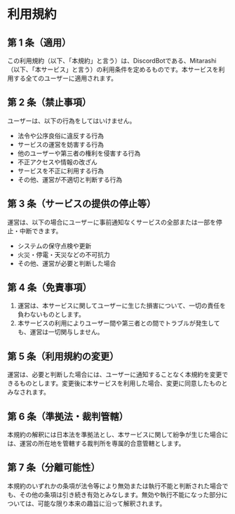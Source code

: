 # 利用規約

## 第 1 条（適用）

この利用規約（以下、「本規約」と言う）は、DiscordBotである、Mitarashi（以下、「本サービス」と言う）の利用条件を定めるものです。本サービスを利用する全てのユーザーに適用されます。

## 第 2 条（禁止事項）

ユーザーは、以下の行為をしてはいけません。

- 法令や公序良俗に違反する行為
- サービスの運営を妨害する行為
- 他のユーザーや第三者の権利を侵害する行為
- 不正アクセスや情報の改ざん
- サービスを不正に利用する行為
- その他、運営が不適切と判断する行為

## 第 3 条（サービスの提供の停止等）

運営は、以下の場合にユーザーに事前通知なくサービスの全部または一部を停止・中断できます。

- システムの保守点検や更新
- 火災・停電・天災などの不可抗力
- その他、運営が必要と判断した場合

## 第 4 条（免責事項）

1. 運営は、本サービスに関してユーザーに生じた損害について、一切の責任を負わないものとします。
2. 本サービスの利用によりユーザー間や第三者との間でトラブルが発生しても、運営は一切関与しません。

## 第 5 条（利用規約の変更）

運営は、必要と判断した場合には、ユーザーに通知することなく本規約を変更できるものとします。変更後に本サービスを利用した場合、変更に同意したものとみなされます。

## 第 6 条（準拠法・裁判管轄）

本規約の解釈には日本法を準拠法とし、本サービスに関して紛争が生じた場合には、運営の所在地を管轄する裁判所を専属的合意管轄とします。

## 第 7 条（分離可能性）

本規約のいずれかの条項が法令等により無効または執行不能と判断された場合でも、その他の条項は引き続き有効とみなします。無効や執行不能になった部分については、可能な限り本来の趣旨に沿って解釈されます。

